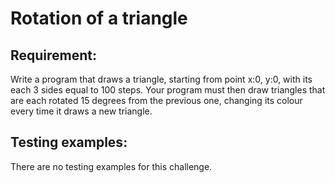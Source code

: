 # Rotation of a triangle

## Requirement:

Write a program that draws a triangle, starting from point x:0, y:0, with its each 3 sides equal to 100 steps. Your program must then draw triangles that are each rotated 15 degrees from the previous one, changing its colour every time it draws a new triangle.

## Testing examples:

There are no testing examples for this challenge.